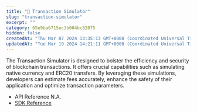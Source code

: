 ```yaml
---
title: "🧾 Transaction Simulator"
slug: "transaction-simulator"
excerpt: ""
category: 65e9ba6715ec3b004bc82075
hidden: false
createdAt: "Thu Mar 07 2024 13:35:13 GMT+0000 (Coordinated Universal Time)"
updatedAt: "Tue Mar 19 2024 14:21:11 GMT+0000 (Coordinated Universal Time)"
---
```

The Transaction Simulator is designed to bolster the efficiency and security of blockchain transactions. It offers crucial capabilities such as simulating native currency and ERC20 transfers. By leveraging these simulations, developers can estimate fees accurately, enhance the safety of their application and optimize transaction parameters.

- API Reference N.A.
- [SDK Reference](/docs/transaction-simulator)
